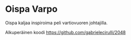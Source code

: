 # Oispa Varpo

Oispa kaljaa inspiroima peli vartiovuoren johtajilla.

Alkuperäinen koodi https://github.com/gabrielecirulli/2048
